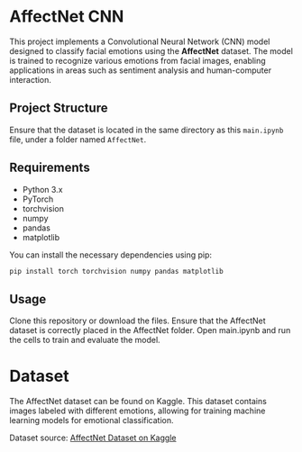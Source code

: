 # AffectNet CNN

This project implements a Convolutional Neural Network (CNN) model designed to classify facial emotions using the **AffectNet** dataset. The model is trained to recognize various emotions from facial images, enabling applications in areas such as sentiment analysis and human-computer interaction.

## Project Structure

Ensure that the dataset is located in the same directory as this `main.ipynb` file, under a folder named `AffectNet`.

## Requirements

- Python 3.x
- PyTorch
- torchvision
- numpy
- pandas
- matplotlib

You can install the necessary dependencies using pip:

```bash
pip install torch torchvision numpy pandas matplotlib
```

## Usage

Clone this repository or download the files.
Ensure that the AffectNet dataset is correctly placed in the AffectNet folder.
Open main.ipynb and run the cells to train and evaluate the model.

# Dataset
The AffectNet dataset can be found on Kaggle. This dataset contains images labeled with different emotions, allowing for training machine learning models for emotional classification.

Dataset source: [AffectNet Dataset on Kaggle](https://www.kaggle.com/code/arkhanzada/facial-emotions-classification-affectnet-dataset/input?select=surprise)
